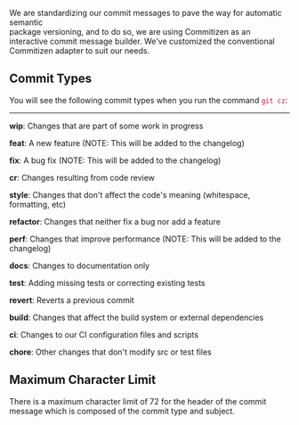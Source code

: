 We are standardizing our commit messages to pave the way for automatic semantic  
package versioning, and to do so, we are using Commitizen as an interactive
commit message builder. We've customized the conventional Commitizen adapter to
suit our needs.

## Commit Types

You will see the following commit types when you run the command 
<span style="color: #e60031">`git cz`</span>:

--- 

**wip**: Changes that are part of some work in progress

**feat**: A new feature (NOTE: This will be added to the changelog)

**fix**: A bug fix (NOTE: This will be added to the changelog)

**cr**: Changes resulting from code review

**style**: Changes that don't affect the code's meaning (whitespace, formatting, etc)

**refactor**: Changes that neither fix a bug nor add a feature

**perf**: Changes that improve performance (NOTE: This will be added to the changelog)

**docs**: Changes to documentation only

**test**: Adding missing tests or correcting existing tests

**revert**: Reverts a previous commit

**build**: Changes that affect the build system or external dependencies

**ci**: Changes to our CI configuration files and scripts

**chore**: Other changes that don't modify src or test files

## Maximum Character Limit

There is a maximum character limit of 72 for the header of the commit message 
which is composed of the commit type and subject. 
